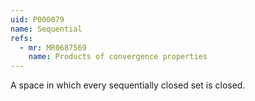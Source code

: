 ```yaml
---
uid: P000079
name: Sequential
refs:
  - mr: MR0687569
    name: Products of convergence properties
---
```


A space in which every sequentially closed set is closed.
